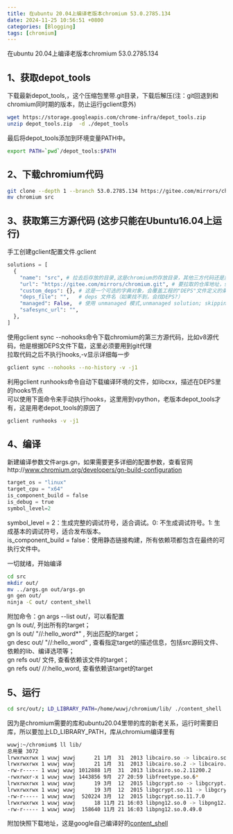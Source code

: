 ```yaml
---
title: 在ubuntu 20.04上编译老版本chromium 53.0.2785.134
date: 2024-11-25 10:56:51 +0800
categories: [Blogging]
tags: [chromium]
---
```


在ubuntu 20.04上编译老版本chromium 53.0.2785.134

## 1、获取depot_tools

下载最新depot_tools,，这个压缩包里带.git目录，下载后解压(注：git回退到和chromium同时期的版本，防止运行gclient意外)
```bash
wget https://storage.googleapis.com/chrome-infra/depot_tools.zip
unzip depot_tools.zip  -d ./depot_tools
```
最后将depot_tools添加到环境变量PATH中。
```bash
export PATH=`pwd`/depot_tools:$PATH
```

## 2、下载chromium代码

```bash
git clone --depth 1 --branch 53.0.2785.134 https://gitee.com/mirrors/chromium.git
mv chromium src
```

## 3、获取第三方源代码 (这步只能在Ubuntu16.04上运行)

手工创建gclient配置文件.gclient
```python
solutions = [
  {
    "name": "src", # 拉去后存放的目录,这是chromium的存放目录，其他三方代码还是放到src
    "url": "https://gitee.com/mirrors/chromium.git", # 要拉取的仓库地址，solution地址
    "custom_deps": {}, # 这是一个可选的字典对象，会覆盖工程的"DEPS"文件定义的条目
    "deps_file": "",   # deps 文件名（如果找不到，会找DEPS?）
    "managed": False,  # 使用 unmanaged 模式,unmanaged solution; skipping src,不拉取chromium代码，已经下载了
    "safesync_url": "",
  },
]
```
使用gclient sync --nohooks命令下载chromium的第三方源代码，比如v8源代码，他是根据DEPS文件下载，这里必须要用到git代理  
拉取代码之后不执行hooks,-v显示详细每一步  
```bash
gclient sync --nohooks --no-history -v -j1
```
利用gclient runhooks命令自动下载编译环境的文件，如libcxx，描述在DEPS里的hooks节点  
可以使用下面命令来手动执行hooks，这里用到vpython，老版本depot_tools才有，这是用老depot_tools的原因了
```bash
gclient runhooks -v -j1 
``` 
## 4、编译

新建编译参数文件args.gn，如果需要更多详细的配置参数，查看官网http://www.chromium.org/developers/gn-build-configuration
```python
target_os = "linux"
target_cpu = "x64"
is_component_build = false
is_debug = true
symbol_level=2
```
symbol_level = 2：生成完整的调试符号，适合调试。0: 不生成调试符号。1: 生成基本的调试符号，适合发布版本。  
is_component_build = false：使用静态链接构建，所有依赖项都包含在最终的可执行文件中。  

一切就绪，开始编译
```bash
cd src
mkdir out/
mv ../args.gn out/args.gn
gn gen out/
ninja -C out/ content_shell
```
附加命令：gn args --list out/，可以看配置  
gn ls out/,                            列出所有的target；  
gn ls out/ "//:hello_word*" ,          列出匹配的target；  
gn desc out/ "//:hello_word" ,         查看指定target的描述信息，包括src源码文件、依赖的lib、编译选项等；  
gn refs out/ 文件,                      查看依赖该文件的target；  
gn refs out/ //:hello_word,            查看依赖该target的target  

## 5、运行

```bash
cd src/out/; LD_LIBRARY_PATH=/home/wuwj/chromium/lib/ ./content_shell
```
因为是chromium需要的库和ubuntu20.04里带的库的新老关系，运行时需要旧库，所以要加上LD_LIBRARY_PATH，库从chromium编译里有
```bash
wuwj:~/chromium$ ll lib/
总用量 3072
lrwxrwxrwx 1 wuwj wuwj      21 1月  31  2013 libcairo.so -> libcairo.so.2.11200.2
lrwxrwxrwx 1 wuwj wuwj      21 1月  31  2013 libcairo.so.2 -> libcairo.so.2.11200.2
-rw-r----- 1 wuwj wuwj 1012888 1月  31  2013 libcairo.so.2.11200.2
-rwxrwxr-x 1 wuwj wuwj 1443856 9月  27 20:59 libfreetype.so.6*
lrwxrwxrwx 1 wuwj wuwj      19 3月  12  2015 libgcrypt.so -> libgcrypt.so.11.7.0
lrwxrwxrwx 1 wuwj wuwj      19 3月  12  2015 libgcrypt.so.11 -> libgcrypt.so.11.7.0
-rw-r----- 1 wuwj wuwj  520224 3月  12  2015 libgcrypt.so.11.7.0
lrwxrwxrwx 1 wuwj wuwj      18 11月 21 16:03 libpng12.so.0 -> libpng12.so.0.49.0
-rw-r----- 1 wuwj wuwj  158640 11月 21 16:03 libpng12.so.0.49.0
```

附加快照下载地址，这是google自己编译好的[content_shell](https://commondatastorage.googleapis.com/chromium-browser-snapshots/index.html?prefix=Linux_x64/424785/)

